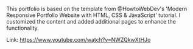 This portfolio is based on the template from @HowtoWebDev's 'Modern Responsive Portfolio Website with HTML, CSS & JavaScript' tutorial. 
I customized the content and added additional pages to enhance the functionality.

Link: https://www.youtube.com/watch?v=NWZQkwXtHJo
